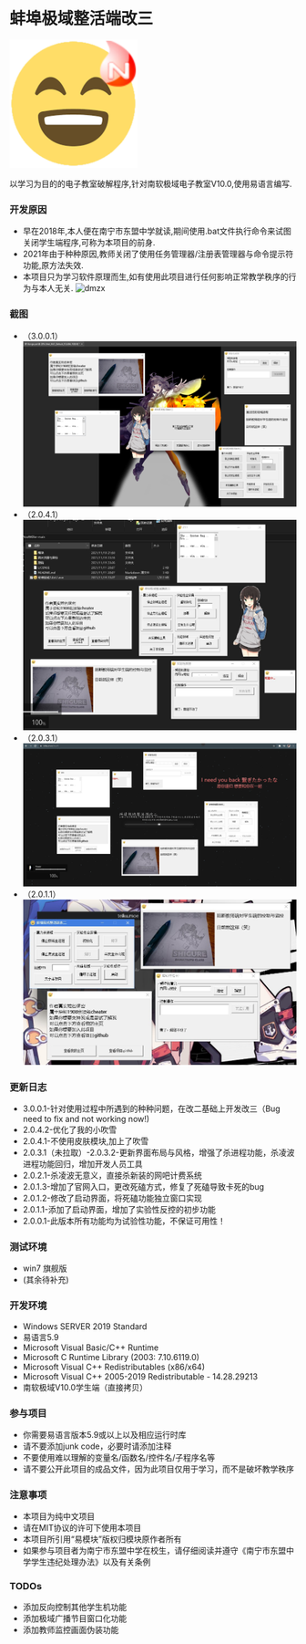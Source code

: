 # 蚌埠极域整活端改三

![LOGO](https://raw.githubusercontent.com/M3351AN/NsoftKiller/main/%E5%9B%BE%E7%89%87%E8%B5%84%E6%BA%90%E4%B8%8E%E5%9B%BE%E6%A0%87/%E6%9E%81%E5%9F%9F%E9%BB%84%E8%B1%86.png)

以学习为目的的电子教室破解程序,针对南软极域电子教室V10.0,使用易语言编写.
### 开发原因
- 早在2018年,本人便在南宁市东盟中学就读,期间使用.bat文件执行命令来试图关闭学生端程序,可称为本项目的前身.
- 2021年由于种种原因,教师关闭了使用任务管理器/注册表管理器与命令提示符功能,原方法失效.
- 本项目只为学习软件原理而生,如有使用此项目进行任何影响正常教学秩序的行为与本人无关.
![dmzx](https://user-images.githubusercontent.com/65479796/196027841-ab37ff7b-8ecd-4a3a-861b-0371c52204e1.png)

### 截图
- （3.0.0.1）
![SCREENSHOT3001](https://raw.githubusercontent.com/M3351AN/NsoftKiller/main/%E5%9B%BE%E7%89%87%E8%B5%84%E6%BA%90%E4%B8%8E%E5%9B%BE%E6%A0%87/SCREENSHOT3001.png)
- （2.0.4.1）
![SCREENSHOT2041](https://raw.githubusercontent.com/M3351AN/NsoftKiller/main/%E5%9B%BE%E7%89%87%E8%B5%84%E6%BA%90%E4%B8%8E%E5%9B%BE%E6%A0%87/SCREENSHOT2041.jpg)
- （2.0.3.1）
![SCREENSHOT2031](https://raw.githubusercontent.com/M3351AN/NsoftKiller/main/%E5%9B%BE%E7%89%87%E8%B5%84%E6%BA%90%E4%B8%8E%E5%9B%BE%E6%A0%87/SCREENSHOT2031.jpg)
- （2.0.1.1）
![SCREENSHOT](https://raw.githubusercontent.com/M3351AN/NsoftKiller/main/%E5%9B%BE%E7%89%87%E8%B5%84%E6%BA%90%E4%B8%8E%E5%9B%BE%E6%A0%87/SCREENSHOT.JPG)
### 更新日志
- 3.0.0.1-针对使用过程中所遇到的种种问题，在改二基础上开发改三（Bug need to fix and not working now!)
- 2.0.4.2-优化了我的小吹雪
- 2.0.4.1-不使用皮肤模块,加上了吹雪
- 2.0.3.1（未拉取）-2.0.3.2-更新界面布局与风格，增强了杀进程功能，杀凌波进程功能回归，增加开发人员工具
- 2.0.2.1-杀凌波无意义，直接杀新装的网吧计费系统
- 2.0.1.3-增加了官网入口，更改死磕方式，修复了死磕导致卡死的bug
- 2.0.1.2-修改了启动界面，将死磕功能独立窗口实现
- 2.0.1.1-添加了启动界面，增加了实验性反控的初步功能
- 2.0.0.1-此版本所有功能均为试验性功能，不保证可用性！
### 测试环境
- win7 旗舰版
- (其余待补充)

### 开发环境
- Windows SERVER 2019 Standard
- 易语言5.9
- Microsoft Visual Basic/C++ Runtime
- Microsoft C Runtime Library (2003: 7.10.6119.0)
- Microsoft Visual C++ Redistributables (x86/x64)
- Microsoft Visual C++ 2005-2019 Redistributable - 14.28.29213
- 南软极域V10.0学生端（直接拷贝）
### 参与项目
- 你需要易语言版本5.9或以上以及相应运行时库
- 请不要添加junk code，必要时请添加注释
- 不要使用难以理解的变量名/函数名/控件名/子程序名等
- 请不要公开此项目的成品文件，因为此项目仅用于学习，而不是破坏教学秩序
### 注意事项
- 本项目为纯中文项目
- 请在MIT协议的许可下使用本项目
- 本项目所引用“易模块”版权归模块原作者所有
- 如果参与项目者为南宁市东盟中学在校生，请仔细阅读并遵守《南宁市东盟中学学生违纪处理办法》以及有关条例
### TODOs
- 添加反向控制其他学生机功能
- 添加极域广播节目窗口化功能
- 添加教师监控画面伪装功能
